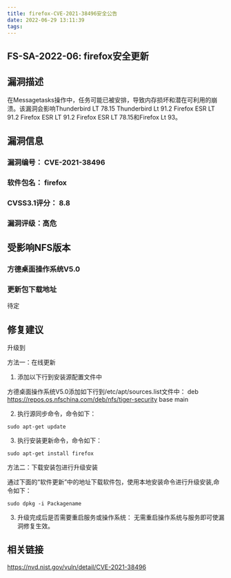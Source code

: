 ```yaml
---
title: firefox-CVE-2021-38496安全公告
date: 2022-06-29 13:11:39
tags:
---
```

## FS-SA-2022-06: firefox安全更新

## 漏洞描述

在Messagetasks操作中，任务可能已被安排，导致内存损坏和潜在可利用的崩溃。该漏洞会影响Thunderbird LT 78.15 Thunderbird Lt 91.2 Firefox ESR LT 91.2 Firefox ESR LT 91.2 Firefox ESR LT 78.15和Firefox Lt 93。

## 漏洞信息

###    漏洞编号： CVE-2021-38496

###    软件包名： firefox

###    CVSS3.1评分： 8.8

###    漏洞评级：高危

## 受影响NFS版本

###    方德桌面操作系统V5.0

### 更新包下载地址

待定

## 修复建议

升级到 

方法一：在线更新

1. 添加以下行到安装源配置文件中

方德桌面操作系统V5.0添加如下行到/etc/apt/sources.list文件中：
deb https://repos.os.nfschina.com/deb/nfs/tiger-security base main

2. 执行源同步命令，命令如下：

```
sudo apt-get update
```

3. 执行安装更新命令，命令如下：

```
sudo apt-get install firefox
```

方法二：下载安装包进行升级安装

通过下面的“软件更新”中的地址下载软件包，使用本地安装命令进行升级安装,命令如下：

```
sudo dpkg -i Packagename
```

3. 升级完成后是否需要重启服务或操作系统：
   无需重启操作系统与服务即可使漏洞修复生效。

## 相关链接

https://nvd.nist.gov/vuln/detail/CVE-2021-38496
